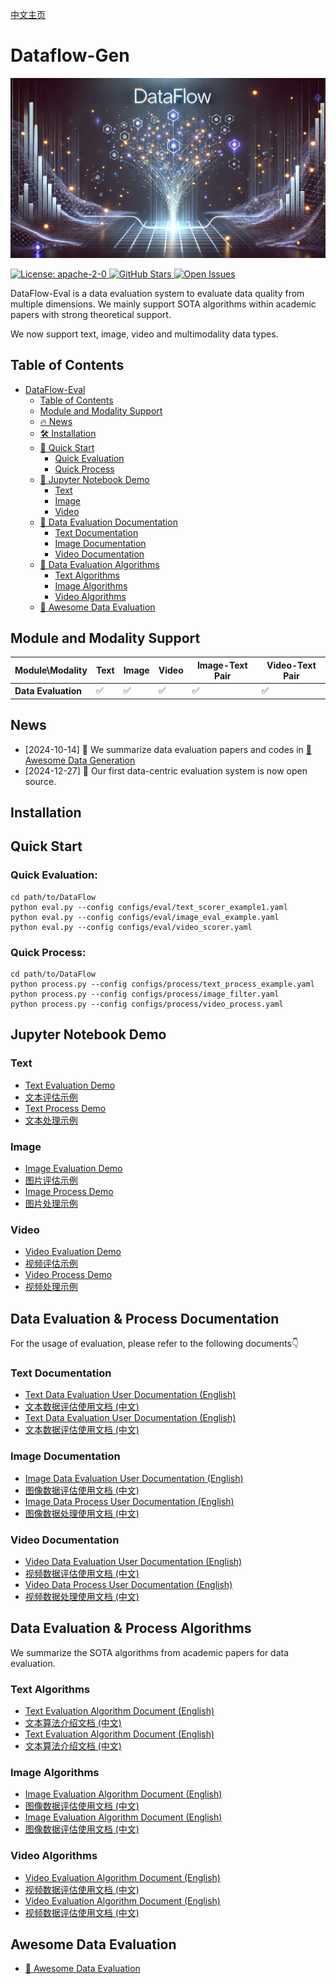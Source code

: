 [中文主页](./README.zh-CN.md)
# Dataflow-Gen

<p align="center">
  <img src="./static/images/DataFlow_gen.png">
</p>
<a href="https://opensource.org/license/apache-2-0" target="_blank">
    <img alt="License: apache-2-0" src="https://img.shields.io/github/license/saltstack/salt" />
</a>
<a href="https://github.com/Open-DataFlow/Dataflow-Gen" target="_blank">
    <img alt="GitHub Stars" src="https://img.shields.io/github/stars/Open-DataFlow/Dataflow-Gen?style=social" />
</a>
<a href="https://github.com/Open-DataFlow/Dataflow-Gen/issues" target="_blank">
    <img alt="Open Issues" src="https://img.shields.io/github/issues-raw/Open-DataFlow/Dataflow-Gen" />
</a>

DataFlow-Eval is a data evaluation system to evaluate data quality from multiple dimensions. We mainly support SOTA algorithms within academic papers with strong theoretical support.

We now support text, image, video and multimodality data types.

## Table of Contents
- [DataFlow-Eval](#dataflow-eval)
  - [Table of Contents](#table-of-contents)
  - [Module and Modality Support](#module-and-modality-support)
  - [🔥 News](#news)
  - [🛠 Installation](#installation)
  - [🚀 Quick Start](#quick-start)
    - [Quick Evaluation](#quick-evaluation)
    - [Quick Process](#quick-process)  
  - [💪 Jupyter Notebook Demo](#jupyter-notebook-demo)
    - [Text](#text)
    - [Image](#image)
    - [Video](#video)
  - [📌 Data Evaluation Documentation](#data-evaluation-documentation)
    - [Text Documentation](#text-documentation)
    - [Image Documentation](#image-documentation)
    - [Video Documentation](#video-documentation)
  - [🧠 Data Evaluation Algorithms](#data-evaluation-algorithms)
    - [Text Algorithms](#text-algorithms)
    - [Image Algorithms](#image-algorithms)
    - [Video Algorithms](#video-algorithms)
  - [👋 Awesome Data Evaluation](#awesome-data-evaluation)

## Module and Modality Support

| Module\Modality     | Text | Image | Video | Image-Text Pair | Video-Text Pair |
| ------------------- | ---- | ----- | ----- | --------------- | --------------- |
| **Data Evaluation** | ✅    | ✅     | ✅     | ✅               | ✅               |

## News
- [2024-10-14] 🎉 We summarize data evaluation papers and codes in [👋 Awesome Data Generation](./Awesome_Data_Generation.md)
- [2024-12-27] 🎉 Our first data-centric evaluation system is now open source.

## Installation


## Quick Start
### Quick Evaluation:
```
cd path/to/DataFlow
python eval.py --config configs/eval/text_scorer_example1.yaml
python eval.py --config configs/eval/image_eval_example.yaml
python eval.py --config configs/eval/video_scorer.yaml
```
### Quick Process:
```
cd path/to/DataFlow
python process.py --config configs/process/text_process_example.yaml
python process.py --config configs/process/image_filter.yaml
python process.py --config configs/process/video_process.yaml
```

## Jupyter Notebook Demo

### Text

- [Text Evaluation Demo](./demos/text_eval/text_eval_example.ipynb)
- [文本评估示例](./demos/text_eval/text_eval_example.zh-CN.ipynb)
- [Text Process Demo](./demos/text_process/text_process_example.ipynb)
- [文本处理示例](./demos/text_process/text_process_example.zh-CN.ipynb)
  
### Image

- [Image Evaluation Demo](./demos/image_eval/image_eval_example.ipynb)
- [图片评估示例](./demos/image_eval/image_eval_example.zh-CN.ipynb)
- [Image Process Demo](./demos/image_process/image_process_example.ipynb)
- [图片处理示例](./demos/image_process/image_process_example.zh-CN.ipynb)
  
### Video

- [Video Evaluation Demo](./demos/video_eval/video_eval_example.ipynb)
- [视频评估示例](./demos/video_eval/video_eval_example.zh-CN.ipynb)
- [Video Process Demo](./demos/video_process/video_process_example.ipynb)
- [视频处理示例](./demos/video_process/video_process_example.zh-CN.ipynb)

## Data Evaluation & Process Documentation

For the usage of evaluation, please refer to the following documents👇

### Text Documentation

- [Text Data Evaluation User Documentation (English)](./dataflow/Eval/Text/README.md)
- [文本数据评估使用文档 (中文)](./dataflow/Eval/Text/README.zh-CN.md)
- [Text Data Evaluation User Documentation (English)](./dataflow/process/text/README.md)
- [文本数据评估使用文档 (中文)](./dataflow/process/text/README.zh-CN.md)

### Image Documentation

- [Image Data Evaluation User Documentation (English)](./dataflow/Eval/image/README.md)
- [图像数据评估使用文档 (中文)](./dataflow/Eval/image/README.zh-CN.md)
- [Image Data Process User Documentation (English)](./dataflow/process/image/README.md)
- [图像数据处理使用文档 (中文)](./dataflow/process/image/README.zh-CN.md)

### Video Documentation

- [Video Data Evaluation User Documentation (English)](./dataflow/Eval/video/README.md)
- [视频数据评估使用文档 (中文)](./dataflow/Eval/video/README.zh-CN.md)
- [Video Data Process User Documentation (English)](./dataflow/process/video/README.md)
- [视频数据处理使用文档 (中文)](./dataflow/process/video/README.zh-CN.md)

## Data Evaluation & Process Algorithms

We summarize the SOTA algorithms from academic papers for data evaluation.
### Text Algorithms

- [Text Evaluation Algorithm Document (English)](./docs/text_metrics.md)
- [文本算法介绍文档 (中文)](./docs/text_metrics.zh-CN.md)
- [Text Evaluation Algorithm Document (English)](./docs/text_process.md)
- [文本算法介绍文档 (中文)](./docs/text_process.zh-CN.md)

### Image Algorithms

- [Image Evaluation Algorithm Document (English)](./docs/image_metrics.md)
- [图像数据评估使用文档 (中文)](./docs/image_metrics.zh-CN.md)
- [Image Evaluation Algorithm Document (English)](./docs/image_process.md)
- [图像数据评估使用文档 (中文)](./docs/image_process.zh-CN.md)

### Video Algorithms

- [Video Evaluation Algorithm Document (English)](./docs/video_metrics.md)
- [视频数据评估使用文档 (中文)](./docs/video_metrics.zh-CN.md)
- [Video Evaluation Algorithm Document (English)](./docs/video_process.md)
- [视频数据评估使用文档 (中文)](./docs/video_process.zh-CN.md)

## Awesome Data Evaluation
- [👋 Awesome Data Evaluation](./Awesome_Data_Evaluation.md)
